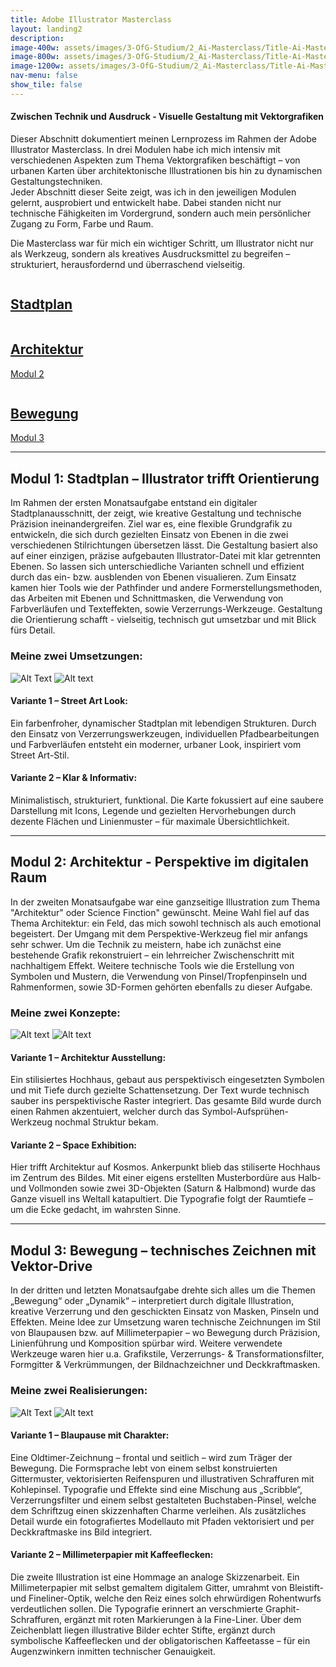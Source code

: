 ```yaml
---
title: Adobe Illustrator Masterclass
layout: landing2
description: 
image-400w: assets/images/3-OfG-Studium/2_Ai-Masterclass/Title-Ai-Masterclass-400w.jpg
image-800w: assets/images/3-OfG-Studium/2_Ai-Masterclass/Title-Ai-Masterclass-800w.jpg
image-1200w: assets/images/3-OfG-Studium/2_Ai-Masterclass/Title-Ai-Masterclass-1200w.jpg
nav-menu: false
show_tile: false
---
```


<!-- One -->
<section id="Einleitung Ai-Masterclass">
  <h4>Zwischen Technik und Ausdruck - Visuelle Gestaltung mit Vektorgrafiken</h4>
  <p>Dieser Abschnitt dokumentiert meinen Lernprozess im Rahmen der Adobe Illustrator Masterclass. In drei Modulen habe ich mich intensiv mit verschiedenen Aspekten zum Thema Vektorgrafiken beschäftigt – von urbanen Karten über architektonische Illustrationen bis hin zu dynamischen Gestaltungstechniken.<br>Jeder Abschnitt dieser Seite zeigt, was ich in den jeweiligen Modulen gelernt, ausprobiert und entwickelt habe. Dabei standen nicht nur technische Fähigkeiten im Vordergrund, sondern auch mein persönlicher Zugang zu Form, Farbe und Raum.</p>
  <p>Die Masterclass war für mich ein wichtiger Schritt, um Illustrator nicht nur als Werkzeug, sondern als kreatives Ausdrucksmittel zu begreifen – strukturiert, herausfordernd und überraschend vielseitig.</p>
</section>

<!-- Two -->
<section class="bricks">
	<article class="style1">
		<span class="image">
			<img 
        src="assets/images/3-OfG-Studium/2_Ai-Masterclass/Ai-Masterclass_Modul-01-1080w.jpg" 
        alt=""
      >
		</span>
		<a href="#modul-1">
			<h2>Stadtplan</h2>
		</a>
	</article>
	<article class="style2">
		<span class="image">
			<img src="assets/images/3-OfG-Studium/2_Ai-Masterclass/Ai-Masterclass_Modul-02-1080w.jpg" alt="">
		</span>
		<a href="#modul-2">
			<h2>Architektur</h2>
			<div class="content">
				<p>Modul 2</p>
			</div>
		</a>
	</article>
	<article class="style3">
		<span class="image">
			<img src="assets/images/3-OfG-Studium/2_Ai-Masterclass/Ai-Masterclass_Modul-03-1080w.jpg" alt="">
		</span>
		<a href="#modul-3">
			<h2>Bewegung</h2>
			<div class="content">
				<p>Modul 3</p>
			</div>
		</a>
	</article>
</section>
<hr />

<!-- Three -->
<section id="modul-1" class="anchor">
  <h2>Modul 1: Stadtplan – Illustrator trifft Orientierung</h2>
  <p>Im Rahmen der ersten Monatsaufgabe entstand ein digitaler Stadtplanausschnitt, der zeigt, wie kreative Gestaltung und technische Präzision ineinandergreifen. Ziel war es, eine flexible Grundgrafik zu entwickeln, die sich durch gezielten Einsatz von Ebenen in die zwei verschiedenen Stilrichtungen übersetzen lässt. Die Gestaltung basiert also auf einer einzigen, präzise aufgebauten Illustrator-Datei mit klar getrennten Ebenen. So lassen sich unterschiedliche Varianten schnell und effizient durch das ein- bzw. ausblenden von Ebenen visualieren. Zum Einsatz kamen hier Tools wie der Pathfinder und andere Formerstellungsmethoden, das Arbeiten mit Ebenen und Schnittmasken, die Verwendung von Farbverläufen und Texteffekten, sowie Verzerrungs-Werkzeuge. Gestaltung die Orientierung schafft - vielseitig, technisch gut umsetzbar und mit Blick fürs Detail.</p>
  <h3 style="text-align: left;">Meine zwei Umsetzungen:</h3>
  <image-compare class="image" data-position="center center">
      <img 
        slot="image-1" 
        alt="Alt Text" 
        src="{% link /assets/images/3-OfG-Studium/2_Ai-Masterclass/Ai-Masterclass_Modul-01_Stadtplan-Version1-1200w.jpg %}"
				srcset="
					{% link /assets/images/3-OfG-Studium/2_Ai-Masterclass/Ai-Masterclass_Modul-01_Stadtplan-Version1-100w.jpg %} 100w
					, {% link /assets/images/3-OfG-Studium/2_Ai-Masterclass/Ai-Masterclass_Modul-01_Stadtplan-Version1-400w.jpg %} 400w
					, {% link /assets/images/3-OfG-Studium/2_Ai-Masterclass/Ai-Masterclass_Modul-01_Stadtplan-Version1-800w.jpg %} 800w
					, {% link /assets/images/3-OfG-Studium/2_Ai-Masterclass/Ai-Masterclass_Modul-01_Stadtplan-Version1-1200w.jpg %} 1200w
				"
				sizes="90vw"
      />
      <img 
        slot="image-2" 
        alt="Alt text" 
        src="{% link /assets/images/3-OfG-Studium/2_Ai-Masterclass/Ai-Masterclass_Modul-01_Stadtplan-Version2-1200w.jpg %}"
				srcset="
					{% link /assets/images/3-OfG-Studium/2_Ai-Masterclass/Ai-Masterclass_Modul-01_Stadtplan-Version2-100w.jpg %} 100w
					, {% link /assets/images/3-OfG-Studium/2_Ai-Masterclass/Ai-Masterclass_Modul-01_Stadtplan-Version2-400w.jpg %} 400w
					, {% link /assets/images/3-OfG-Studium/2_Ai-Masterclass/Ai-Masterclass_Modul-01_Stadtplan-Version2-800w.jpg %} 800w
					, {% link /assets/images/3-OfG-Studium/2_Ai-Masterclass/Ai-Masterclass_Modul-01_Stadtplan-Version2-1200w.jpg %} 1200w
				"
				sizes="90vw"
      />
  </image-compare>
  <div class="row">
    <div class="6u 12u$(medium)">
      <h4>Variante 1 – Street Art Look:</h4>
      <p>Ein farbenfroher, dynamischer Stadtplan mit lebendigen Strukturen. Durch den Einsatz von Verzerrungswerkzeugen, individuellen Pfadbearbeitungen und Farbverläufen entsteht ein moderner, urbaner Look, inspiriert vom Street Art-Stil.</p>
    </div>
    <div class="6u 12u$(medium)">
      <h4>Variante 2 – Klar & Informativ:</h4>
      <p>Minimalistisch, strukturiert, funktional. Die Karte fokussiert auf eine saubere Darstellung mit Icons, Legende und gezielten Hervorhebungen durch dezente Flächen und Linienmuster – für maximale Übersichtlichkeit.</p>
    </div>
  </div>
</section>

<hr />

<!-- Four -->
<section id="modul-2" class="anchor">
  <h2>Modul 2: Architektur - Perspektive im digitalen Raum</h2>
  <p>In der zweiten Monatsaufgabe war eine ganzseitige Illustration zum Thema "Architektur" oder Science Finction" gewünscht. Meine Wahl fiel auf das Thema Architektur: ein Feld, das mich sowohl technisch als auch emotional begeistert. Der Umgang mit dem Perspektive-Werkzeug fiel mir anfangs sehr schwer. Um die Technik zu meistern, habe ich zunächst eine bestehende Grafik rekonstruiert – ein lehrreicher Zwischenschritt mit nachhaltigem Effekt. Weitere technische Tools wie die Erstellung von Symbolen und Mustern, die Verwendung von Pinsel/Tropfenpinseln und Rahmenformen, sowie 3D-Formen gehörten ebenfalls zu dieser Aufgabe.</p>
  <h3 style="text-align: left;">Meine zwei Konzepte:</h3>
  <image-compare class="image" data-position="center center">
      <img 
        slot="image-1" 
        alt="Alt text" 
        src="{% link /assets/images/3-OfG-Studium/2_Ai-Masterclass/Ai-Masterclass_Modul-02_Perspektive-Version1-1200w.jpg %}"
				srcset="
					{% link /assets/images/3-OfG-Studium/2_Ai-Masterclass/Ai-Masterclass_Modul-02_Perspektive-Version1-100w.jpg %} 100w
					, {% link /assets/images/3-OfG-Studium/2_Ai-Masterclass/Ai-Masterclass_Modul-02_Perspektive-Version1-400w.jpg %} 400w
					, {% link /assets/images/3-OfG-Studium/2_Ai-Masterclass/Ai-Masterclass_Modul-02_Perspektive-Version1-800w.jpg %} 800w
					, {% link /assets/images/3-OfG-Studium/2_Ai-Masterclass/Ai-Masterclass_Modul-02_Perspektive-Version1-1200w.jpg %} 1200w
				"
				sizes="90vw"
      />
      <img 
        slot="image-2" 
        alt="Alt text" 
        src="{% link /assets/images/3-OfG-Studium/2_Ai-Masterclass/Ai-Masterclass_Modul-02_Perspektive-Version2-1200w.jpg %}"
				srcset="
					{% link /assets/images/3-OfG-Studium/2_Ai-Masterclass/Ai-Masterclass_Modul-02_Perspektive-Version2-100w.jpg %} 100w
					, {% link /assets/images/3-OfG-Studium/2_Ai-Masterclass/Ai-Masterclass_Modul-02_Perspektive-Version2-400w.jpg %} 400w
					, {% link /assets/images/3-OfG-Studium/2_Ai-Masterclass/Ai-Masterclass_Modul-02_Perspektive-Version2-800w.jpg %} 800w
					, {% link /assets/images/3-OfG-Studium/2_Ai-Masterclass/Ai-Masterclass_Modul-02_Perspektive-Version2-1200w.jpg %} 1200w
				"
				sizes="90vw"
      />
  </image-compare>
  <div class="row">
    <div class="6u 12u$(medium)">
      <h4>Variante 1 – Architektur Ausstellung:</h4>
      <p>Ein stilisiertes Hochhaus, gebaut aus perspektivisch eingesetzten Symbolen und mit Tiefe durch gezielte Schattensetzung. Der Text wurde technisch sauber ins perspektivische Raster integriert. Das gesamte Bild wurde durch einen Rahmen akzentuiert, welcher durch das Symbol-Aufsprühen-Werkzeug nochmal Struktur bekam.</p>
    </div>
    <div class="6u 12u$(medium)">
      <h4>Variante 2 – Space Exhibition:</h4>
      <p>Hier trifft Architektur auf Kosmos. Ankerpunkt blieb das stiliserte Hochhaus im Zentrum des Bildes. Mit einer eigens erstellten Musterbordüre aus Halb- und Vollmonden sowie zwei 3D-Objekten (Saturn & Halbmond) wurde das Ganze visuell ins Weltall katapultiert. Die Typografie folgt der Raumtiefe – um die Ecke gedacht, im wahrsten Sinne.</p>
    </div>
  </div>
</section>

<hr />

<!-- Five -->
<section id="modul-3" class="anchor">
  <h2>Modul 3: Bewegung – technisches Zeichnen mit Vektor-Drive</h2>
  <p>In der dritten und letzten Monatsaufgabe drehte sich alles um die Themen „Bewegung“ oder „Dynamik“ – interpretiert durch digitale Illustration, kreative Verzerrung und den geschickten Einsatz von Masken, Pinseln und Effekten. Meine Idee zur Umsetzung waren technische Zeichnungen im Stil von Blaupausen bzw. auf Millimeterpapier – wo Bewegung durch Präzision, Linienführung und Komposition spürbar wird. Weitere verwendete Werkzeuge waren hier u.a. Grafikstile, Verzerrungs- & Transformationsfilter, Formgitter & Verkrümmungen, der Bildnachzeichner und Deckkraftmasken.</p>
  <h3 style="text-align: left;">Meine zwei Realisierungen:</h3>
  <image-compare class="image" data-position="center center">
      <img 
        slot="image-1" 
        alt="Alt Text" 
        src="{% link /assets/images/3-OfG-Studium/2_Ai-Masterclass/Ai-Masterclass_Modul-03_Auto-Version1-1200w.jpg %}"
				srcset="
					{% link /assets/images/3-OfG-Studium/2_Ai-Masterclass/Ai-Masterclass_Modul-03_Auto-Version1-100w.jpg %} 100w
					, {% link /assets/images/3-OfG-Studium/2_Ai-Masterclass/Ai-Masterclass_Modul-03_Auto-Version1-400w.jpg %} 400w
					, {% link /assets/images/3-OfG-Studium/2_Ai-Masterclass/Ai-Masterclass_Modul-03_Auto-Version1-800w.jpg %} 800w
					, {% link /assets/images/3-OfG-Studium/2_Ai-Masterclass/Ai-Masterclass_Modul-03_Auto-Version1-1200w.jpg %} 1200w
				"
				sizes="90vw"
      />
      <img 
        slot="image-2" 
        alt="Alt text" 
        src="{% link /assets/images/3-OfG-Studium/2_Ai-Masterclass/Ai-Masterclass_Modul-03_Auto-Version2-1200w.jpg %}"
				srcset="
					{% link /assets/images/3-OfG-Studium/2_Ai-Masterclass/Ai-Masterclass_Modul-03_Auto-Version2-100w.jpg %} 100w
					, {% link /assets/images/3-OfG-Studium/2_Ai-Masterclass/Ai-Masterclass_Modul-03_Auto-Version2-400w.jpg %} 400w
					, {% link /assets/images/3-OfG-Studium/2_Ai-Masterclass/Ai-Masterclass_Modul-03_Auto-Version2-800w.jpg %} 800w
					, {% link /assets/images/3-OfG-Studium/2_Ai-Masterclass/Ai-Masterclass_Modul-03_Auto-Version2-1200w.jpg %} 1200w
				"
				sizes="90vw"
      />
  </image-compare>
  <div class="row">
    <div class="6u 12u$(medium)">
      <h4>Variante 1 – Blaupause mit Charakter:</h4>
      <p>Eine Oldtimer-Zeichnung – frontal und seitlich – wird zum Träger der Bewegung. Die Formsprache lebt von einem selbst konstruierten Gittermuster, vektorisierten Reifenspuren und illustrativen Schraffuren mit Kohlepinsel. Typografie und Effekte sind eine Mischung aus „Scribble“, Verzerrungsfilter und einem selbst gestalteten Buchstaben-Pinsel, welche dem Schriftzug einen skizzenhaften Charme verleihen. Als zusätzliches Detail wurde ein fotografiertes Modellauto mit Pfaden vektorisiert und per Deckkraftmaske ins Bild integriert.</p>
    </div>
    <div class="6u 12u$(medium)">
      <h4>Variante 2 – Millimeterpapier mit Kaffeeflecken:</h4>
      <p>Die zweite Illustration ist eine Hommage an analoge Skizzenarbeit. Ein Millimeterpapier mit selbst gemaltem digitalem Gitter, umrahmt von Bleistift- und Fineliner-Optik, welche den Reiz eines solch ehrwürdigen Rohentwurfs verdeutlichen sollen. Die Typografie erinnert an verschmierte Graphit-Schraffuren, ergänzt mit roten Markierungen à la Fine-Liner. Über dem Zeichenblatt liegen illustrative Bilder echter Stifte, ergänzt durch symbolische Kaffeeflecken und der obligatorischen Kaffeetasse – für ein Augenzwinkern inmitten technischer Genauigkeit. </p>
    </div>
  </div>
</section>
